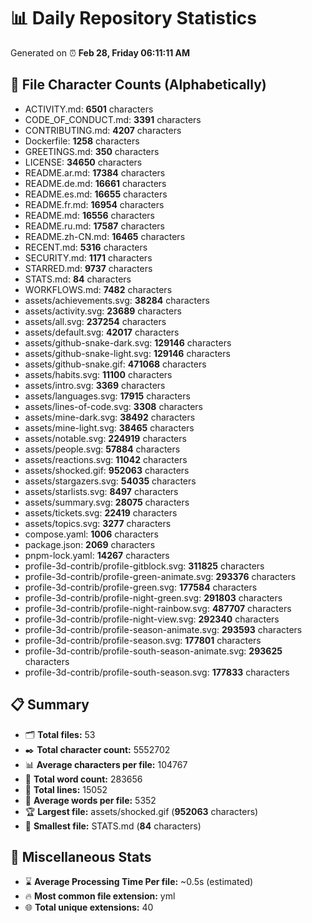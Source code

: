# 📊 Daily Repository Statistics
Generated on ⏰ **Feb 28, Friday 06:11:11 AM**

## 📂 File Character Counts (Alphabetically)
- ACTIVITY.md: **6501** characters
- CODE_OF_CONDUCT.md: **3391** characters
- CONTRIBUTING.md: **4207** characters
- Dockerfile: **1258** characters
- GREETINGS.md: **350** characters
- LICENSE: **34650** characters
- README.ar.md: **17384** characters
- README.de.md: **16661** characters
- README.es.md: **16655** characters
- README.fr.md: **16954** characters
- README.md: **16556** characters
- README.ru.md: **17587** characters
- README.zh-CN.md: **16465** characters
- RECENT.md: **5316** characters
- SECURITY.md: **1171** characters
- STARRED.md: **9737** characters
- STATS.md: **84** characters
- WORKFLOWS.md: **7482** characters
- assets/achievements.svg: **38284** characters
- assets/activity.svg: **23689** characters
- assets/all.svg: **237254** characters
- assets/default.svg: **42017** characters
- assets/github-snake-dark.svg: **129146** characters
- assets/github-snake-light.svg: **129146** characters
- assets/github-snake.gif: **471068** characters
- assets/habits.svg: **11100** characters
- assets/intro.svg: **3369** characters
- assets/languages.svg: **17915** characters
- assets/lines-of-code.svg: **3308** characters
- assets/mine-dark.svg: **38492** characters
- assets/mine-light.svg: **38465** characters
- assets/notable.svg: **224919** characters
- assets/people.svg: **57884** characters
- assets/reactions.svg: **11042** characters
- assets/shocked.gif: **952063** characters
- assets/stargazers.svg: **54035** characters
- assets/starlists.svg: **8497** characters
- assets/summary.svg: **28075** characters
- assets/tickets.svg: **22419** characters
- assets/topics.svg: **3277** characters
- compose.yaml: **1006** characters
- package.json: **2069** characters
- pnpm-lock.yaml: **14267** characters
- profile-3d-contrib/profile-gitblock.svg: **311825** characters
- profile-3d-contrib/profile-green-animate.svg: **293376** characters
- profile-3d-contrib/profile-green.svg: **177584** characters
- profile-3d-contrib/profile-night-green.svg: **291803** characters
- profile-3d-contrib/profile-night-rainbow.svg: **487707** characters
- profile-3d-contrib/profile-night-view.svg: **292340** characters
- profile-3d-contrib/profile-season-animate.svg: **293593** characters
- profile-3d-contrib/profile-season.svg: **177801** characters
- profile-3d-contrib/profile-south-season-animate.svg: **293625** characters
- profile-3d-contrib/profile-south-season.svg: **177833** characters

## 📋 Summary
- 🗂️ **Total files:** 53
- ✒️ **Total character count:** 5552702
- 📊 **Average characters per file:** 104767
- 📝 **Total word count:** 283656
- 🧾 **Total lines:** 15052
- 📐 **Average words per file:** 5352
- 🏆 **Largest file:** assets/shocked.gif (**952063** characters)
- 🥉 **Smallest file:** STATS.md (**84** characters)

## 🌟 Miscellaneous Stats
- ⌛ **Average Processing Time Per file:** ~0.5s (estimated)
- 🔥 **Most common file extension:** yml
- 🌐 **Total unique extensions:** 40

